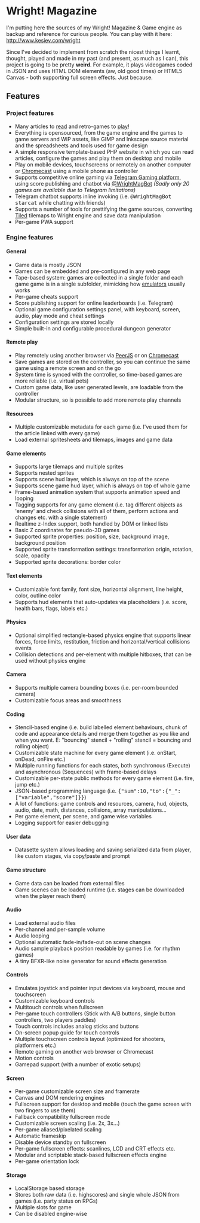 # Wright! Magazine

I'm putting here the sources of my Wright! Magazine & Game engine as backup and reference for curious people. You can play with it here: http://www.kesiev.com/wright

Since I've decided to implement from scratch the nicest things I learnt, thought, played and made in my past (and present, as much as I can), this project is going to be pretty __weird__. For example, it plays videogames coded in JSON and uses HTML DOM elements (aw, old good times) or HTML5 Canvas - both supporting full screen effects. Just because.

## Features

### Project features
  
  * Many articles to [read](http://www.kesiev.com/wright/) and retro-games to [play](http://www.kesiev.com/wright/issues)!
  * Everything is opensourced, from the game engine and the games to game servers and WIP assets, like GIMP and Inkscape source material and the spreadsheets and tools used for game design
  * A simple responsive template-based PHP website in which you can read articles, configure the games and play them on desktop and mobile
  * Play on mobile devices, touchscreens or remotely on another computer or [Chromecast](https://www.google.it/chrome/devices/chromecast/) using a mobile phone as controller
  * Supports competitive online gaming via [Telegram Gaming platform](https://telegram.org/blog/games), using score publishing and chatbot via [@WrightMagBot](https://telegram.me/wrightmagbot) _(Sadly only 20 games are available due to Telegram limitations)_
  * Telegram chatbot supports inline invoking (i.e. <tt>@WrightMagBot starcat</tt> while chatting with friends)
  * Supports a number of tools for prettifying the game sources, converting [Tiled](http://www.mapeditor.org/) tilemaps to Wright engine and save data manipulation
  * Per-game PWA support

### Engine features

#### General

  * Game data is mostly JSON
  * Games can be embedded and pre-configured in any web page
  * Tape-based system: games are collected in a single folder and each game game is in a single subfolder, mimicking how [emulators](https://en.wikipedia.org/wiki/Video_game_console_emulator) usually works
  * Per-game cheats support
  * Score publishing support for online leaderboards (i.e. Telegram)
  * Optional game configuration settings panel, with keyboard, screen, audio, play mode and cheat settings
  * Configuration settings are stored locally
  * Simple built-in and configurable procedural dungeon generator

#### Remote play

  * Play remotely using another browser via [PeerJS](http://peerjs.com/) or on [Chromecast](https://www.google.it/chrome/devices/chromecast/)
  * Save games are stored on the controller, so you can continue the same game using a remote screen and on the go
  * System time is synced with the controller, so time-based games are more reliable (i.e. virtual pets)
  * Custom game data, like user generated levels, are loadable from the controller
  * Modular structure, so is possible to add more remote play channels

#### Resources

  * Multiple customizable metadata for each game (i.e. I've used them for the article linked with every game)
  * Load external spritesheets and tilemaps, images and game data

#### Game elements

  * Supports large tilemaps and multiple sprites
  * Supports nested sprites
  * Supports scene hud layer, which is always on top of the scene
  * Supports scene game hud layer, which is always on top of whole game
  * Frame-based animation system that supports animation speed and looping
  * Tagging supports for any game element (i.e. tag different objects as 'enemy' and check collisions with all of them, perform actions and changes etc. with a single statement)
  * Realtime z-Index support, both handled by DOM or linked lists
  * Basic Z coordinates for pseudo-3D games
  * Supported sprite properties: position, size, background image, background position
  * Supported sprite transformation settings: transformation origin, rotation, scale, opacity
  * Supported sprite decorations: border color

#### Text elements

  * Customizable font family, font size, horizontal alignment, line height, color, outline color
  * Supports hud elements that auto-updates via placeholders (i.e. score, health bars, flags, labels etc.)

#### Physics

  * Optional simplified rectangle-based physics engine that supports linear forces, force limits, restitution, friction and horizontal/vertical collisions events
  * Collision detections and per-element with multiple hitboxes, that can be used without physics engine

#### Camera

  * Supports multiple camera  bounding boxes (i.e. per-room bounded camera)
  * Customizable focus areas and smoothness

#### Coding

  * Stencil-based engine (i.e. build labelled element behaviours, chunk of code and appearance details and merge them together as you like and when you want. E: "bouncing" stencil + "rolling" stencil = bouncing and rolling object)
  * Customizable state machine for every game element (i.e. onStart, onDead, onFire etc.)
  * Multiple running functions for each states, both synchronous (Execute) and asynchronous (Sequences) with frame-based delays
  * Customizable per-state public methods for every game element (i.e. fire, jump etc.)
  * JSON-based programming language (i.e. <tt>{"sum":10,"to":{"_":["variable","score"]}}</tt>)
  * A lot of functions: game controls and resources, camera, hud, objects, audio, date, math, distances, collisions, array manipulations...
  * Per game element, per scene, and game wise variables
  * Logging support for easier debugging

#### User data

  * Datasette system allows loading and saving serialized data from player, like custom stages, via copy/paste and prompt

#### Game structure

  * Game data can be loaded from external files
  * Game scenes can be loaded runtime (i.e. stages can be downloaded when the player reach them)

#### Audio
  
  * Load external audio files
  * Per-channel and per-sample volume
  * Audio looping
  * Optional automatic fade-in/fade-out on scene changes
  * Audio sample playback position readable by games (i.e. for rhythm games)
  * A tiny BFXR-like noise generator for sound effects generation

#### Controls

  * Emulates joystick and pointer input devices via keyboard, mouse and touchscreen
  * Customizable keyboard controls
  * Multitouch controls when fullscreen 
  * Per-game touch controllers (Stick with A/B buttons, single button controllers, two players paddles)
  * Touch controls includes analog sticks and buttons
  * On-screen popup guide for touch controls
  * Multiple touchscreen controls layout (optimized for shooters, platformers etc.)
  * Remote gaming on another web browser or Chromecast
  * Motion controls
  * Gamepad support (with a number of exotic setups)

#### Screen

  * Per-game customizable screen size and framerate
  * Canvas and DOM rendering engines
  * Fullscreen support for desktop and mobile (touch the game screen with two fingers to use them)
  * Fallback compatibility fullscreen mode
  * Customizable screen scaling (i.e. 2x, 3x...)
  * Per-game aliased/pixelated scaling
  * Automatic frameskip
  * Disable device standby on fullscreen
  * Per-game fullscreen effects: scanlines, LCD and CRT effects etc.
  * Modular and scriptable stack-based fullscreen effects engine
  * Per-game orientation lock

#### Storage

  * LocalStorage based storage
  * Stores both raw data (i.e. highscores) and single whole JSON from games (i.e. party status on RPGs)
  * Multiple slots for game
  * Can be disabled engine-wise
